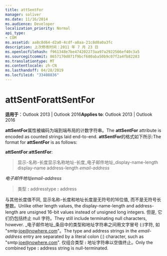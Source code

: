 ```yaml
---
title: attSentFor
manager: soliver
ms.date: 11/16/2014
ms.audience: Developer
localization_priority: Normal
api_type:
- COM
ms.assetid: aa8c8d64-d2a0-4cdf-a8aa-21c8d0a0a3fc
description: 上次修改时间：2011 年 7 月 23 日
ms.openlocfilehash: f961348e7be474202273aa97a2922566ef40c3a5
ms.sourcegitcommit: 8657170d071f9bcf680aba50b9c07f2a4fb82283
ms.translationtype: MT
ms.contentlocale: zh-CN
ms.lasthandoff: 04/28/2019
ms.locfileid: "33408836"
---
```

# <a name="attsentfor"></a><span data-ttu-id="48034-103">attSentFor</span><span class="sxs-lookup"><span data-stu-id="48034-103">attSentFor</span></span>

  
  
<span data-ttu-id="48034-104">**适用于**：Outlook 2013 | Outlook 2016</span><span class="sxs-lookup"><span data-stu-id="48034-104">**Applies to**: Outlook 2013 | Outlook 2016</span></span> 
  
<span data-ttu-id="48034-105">**attSentFor**属性被编码为端到端布局的计数字符串。</span><span class="sxs-lookup"><span data-stu-id="48034-105">The **attSentFor** attribute is encoded as counted strings laid end-to-end.</span></span> <span data-ttu-id="48034-106">**attSentFor**的格式如下所示:</span><span class="sxs-lookup"><span data-stu-id="48034-106">The format for **attSentFor** is as follows:</span></span> 
  
 <span data-ttu-id="48034-107">**attSentFor**:</span><span class="sxs-lookup"><span data-stu-id="48034-107">**attSentFor**:</span></span> 
  
> <span data-ttu-id="48034-108">显示-名称-长度显示名称地址-长度_电子邮件地址_</span><span class="sxs-lookup"><span data-stu-id="48034-108">display-name-length display-name address-length  _email-address_</span></span>
    
 <span data-ttu-id="48034-109">_电子邮件地址_</span><span class="sxs-lookup"><span data-stu-id="48034-109">_email-address_</span></span>
  
> <span data-ttu-id="48034-110">类型 **:** address</span><span class="sxs-lookup"><span data-stu-id="48034-110">type **:** address</span></span> 
    
<span data-ttu-id="48034-111">与其他长度值不同, 显示名称-长度和地址长度是无符号的16位值, 而不是无符号长整数。</span><span class="sxs-lookup"><span data-stu-id="48034-111">Unlike other length values, the display-name-length and address-length are unsigned 16-bit values instead of unsigned long integers.</span></span> <span data-ttu-id="48034-112">但是, 它们仍包括终止 null 字符。</span><span class="sxs-lookup"><span data-stu-id="48034-112">They still include terminating null characters, however.</span></span> <span data-ttu-id="48034-113">_电子邮件地址_条目中的类型和地址字符串之间用文字冒号 (:)字符, 如 "smtp:joe@nowhere.com"。</span><span class="sxs-lookup"><span data-stu-id="48034-113">The type and address strings in the  _email-address_ entry are separated by a literal colon (:) character, such as "smtp:joe@nowhere.com".</span></span> <span data-ttu-id="48034-114">仅组合类型 **:** 地址字符串以空值终止。</span><span class="sxs-lookup"><span data-stu-id="48034-114">Only the combined type **:** address string is null-terminated.</span></span>
  

